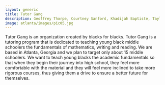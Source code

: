 ```yaml
---
layout: generic
title: Tutor Gang
description: Geoffrey Thorpe, Courtney Sanford, Khadijah Baptiste, Taylor Thompson, Alote Jones
image: atlanta/images/pic05.jpg
---
```


<p>Tutor Gang is an organization created by blacks for blacks. Tutor Gang is a tutoring program that is dedicated to teaching young black middle schoolers the fundamentals of mathematics, writing and reading. We are based in Atlanta, Georgia and we plan to target only about 15 middle schoolers. We want to teach young blacks the academic fundamentals so that when they begin their journey into high school, they feel more comfortable with the material and they will feel more inclined to take more rigorous courses, thus giving them a drive to ensure a better future for themselves. </p>
